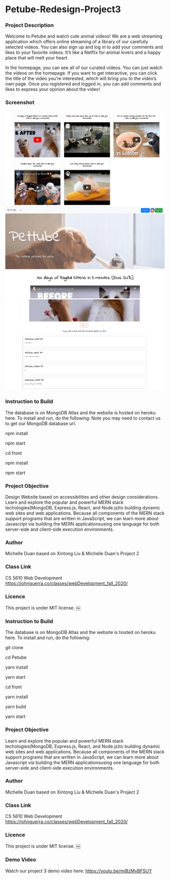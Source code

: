 # Petube-Redesign-Project3

### Project Description

Welcome to Petube and watch cute animal videos! We are a web streaming application which offers online streaming of a library of our carefully selected videos. You can also sign up and log in to add your comments and likes to your favorite videos. It’s like a Netflix for animal lovers and a happy place that will melt your heart.

In the homepage, you can see all of our curated videos. You can just watch the videos on the homepage. If you want to get interactive, you can click the title of the video you’re interested, which will bring you to the video’s own page. Once you registered and logged in, you can add comments and likes to express your opinion about the video!

### Screenshot

![](img/screenshot1.png)
![](img/screenshot2.png)
![](img/screenshot3.png)

### Instruction to Build

The database is on MongoDB Atlas and the website is hosted on heroku here. To install and run, do the following:
Note you may need to contact us to get our MongoDB database url.

npm install

npm start

cd front

npm install

npm start

### Project Objective

Design Website based on accessibilities and other design considerations. Learn and explore the popular and powerful MERN stack techologies(MongoDB, Express.js, React, and Node.js)to building dynamic web sites and web applications. Because all components of the MERN stack support programs that are written in JavaScript, we can learn more about Javascript via building the MERN applicationsusing one language for both server-side and client-side execution environments.

### Author

Michelle Duan based on Xintong Liu & Michelle Duan's Project 2

### Class Link

CS 5610 Web Development
https://johnguerra.co/classes/webDevelopment_fall_2020/

### Licence

This project is under MIT license.
￼

### Instruction to Build

The database is on MongoDB Atlas and the website is hosted on heroku here. To install and run, do the following:

git clone

cd Petube

yarn install

yarn start

cd front

yarn install

yarn build

yarn start

### Project Objective

Learn and explore the popular and powerful MERN stack techologies(MongoDB, Express.js, React, and Node.js)to building dynamic web sites and web applications. Because all components of the MERN stack support programs that are written in JavaScript, we can learn more about Javascript via building the MERN applicationsusing one language for both server-side and client-side execution environments.

### Author

Michelle Duan based on Xintong Liu & Michelle Duan's Project 2

### Class Link

CS 5610 Web Development
https://johnguerra.co/classes/webDevelopment_fall_2020/

### Licence

This project is under MIT license.
￼

### Demo Video

Watch our project 3 demo video here:
https://youtu.be/miBzMvBFSUY
